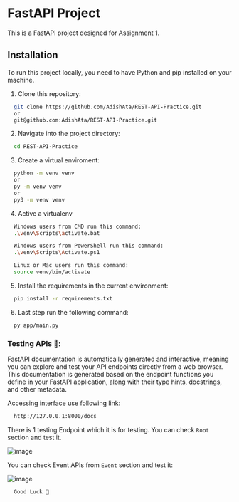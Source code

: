
# FastAPI Project

This is a FastAPI project designed for Assignment 1.

## Installation

To run this project locally, you need to have Python and pip installed on your machine.

1. Clone this repository:
```bash
  git clone https://github.com/AdishAta/REST-API-Practice.git
  or
  git@github.com:AdishAta/REST-API-Practice.git
```   
2. Navigate into the project directory:
```bash
  cd REST-API-Practice
```   
3. Create a virtual enviroment:
```bash
  python -m venv venv
  or
  py -m venv venv
  or
  py3 -m venv venv
```
4. Active a virtualenv
```bash
  Windows users from CMD run this command:
  .\venv\Scripts\activate.bat

  Windows users from PowerShell run this command:
  .\venv\Scripts\Activate.ps1

  Linux or Mac users run this command:
  source venv/bin/activate
```  
5. Install the requirements in the current environment:
```bash
  pip install -r requirements.txt
```  
6. Last step run the following command:
```bash
  py app/main.py
```  


### Testing APIs 🚀:
FastAPI documentation is automatically generated and interactive, meaning you can explore and test your API endpoints directly from a web browser. This documentation is generated based on the endpoint functions you define in your FastAPI application, along with their type hints, docstrings, and other metadata.

Accessing interface use following link:
```bash
  http://127.0.0.1:8000/docs
```  

There is 1 testing Endpoint which it is for testing.
You can check `Root` section and test it.

![image](https://github.com/frdayvz85/python/assets/55210294/825dfd00-706b-436c-b2fe-8ab2b7349eae)

You can check Event APIs from ``Event`` section and test it:

![image](https://github.com/frdayvz85/python/assets/55210294/7609d150-8dfc-4547-8126-184d8ea03129)




```bash
  Good Luck 🚀
```  


